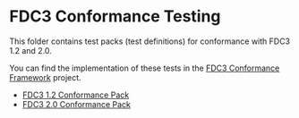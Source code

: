 # FDC3 Conformance Testing

This folder contains test packs (test definitions) for conformance with FDC3 1.2 and 2.0.

You can find the implementation of these tests in the [FDC3 Conformance Framework](https://github.com/finos/FDC3-conformance-framework) project.

- [FDC3 1.2 Conformance Pack](FDC3-1.2-Conformance-Test-Cases.md)
- [FDC3 2.0 Conformance Pack](FDC3-2.0-Conformance-Test-Cases.md)

